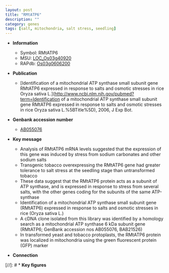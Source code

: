 ```yaml
---
layout: post
title: "RMtATP6"
description: ""
category: genes
tags: [salt, mitochondria, salt stress, seedling]
---
```


* **Information**  
    + Symbol: RMtATP6  
    + MSU: [LOC_Os03g40920](http://rice.uga.edu/cgi-bin/ORF_infopage.cgi?orf=LOC_Os03g40920)  
    + RAPdb: [Os03g0606200](http://rapdb.dna.affrc.go.jp/viewer/gbrowse_details/irgsp1?name=Os03g0606200)  

* **Publication**  
    + [Identification of a mitochondrial ATP synthase small subunit gene RMtATP6 expressed in response to salts and osmotic stresses in rice Oryza sativa L.](http://www.ncbi.nlm.nih.gov/pubmed?term=Identification of a mitochondrial ATP synthase small subunit gene RMtATP6 expressed in response to salts and osmotic stresses in rice Oryza sativa L.%5BTitle%5D), 2006, J Exp Bot.

* **Genbank accession number**  
    + [AB055076](http://www.ncbi.nlm.nih.gov/nuccore/AB055076)

* **Key message**  
    + Analysis of RMtATP6 mRNA levels suggested that the expression of this gene was induced by stress from sodium carbonates and other sodium salts
    + Transgenic tobacco overexpressing the RMtATP6 gene had greater tolerance to salt stress at the seedling stage than untransformed tobacco
    + These data suggest that the RMtATP6 protein acts as a subunit of ATP synthase, and is expressed in response to stress from several salts, with the other genes coding for the subunits of the same ATP-synthase
    + Identification of a mitochondrial ATP synthase small subunit gene (RMtATP6) expressed in response to salts and osmotic stresses in rice (Oryza sativa L.)
    + A cDNA clone isolated from this library was identified by a homology search as a mitochondrial ATP synthase 6 kDa subunit gene (RMtATP6; GenBank accession nos AB055076, BAB21526)
    + In transformed yeast and tobacco protoplasts, the RMtATP6 protein was localized in mitochondria using the green fluorescent protein (GFP) marker

* **Connection**  

[//]: # * **Key figures**  


